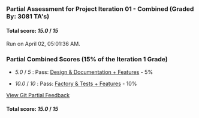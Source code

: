### Partial Assessment for Project Iteration 01 - Combined (Graded By: 3081 TA's)

#### Total score: _15.0_ / _15_

Run on April 02, 05:01:36 AM.


### Partial Combined Scores (15% of the Iteration 1 Grade)

+  _5.0_ / _5_ : Pass: [Design & Documentation + Features](Proj_01_DesignDoc_Assessment.md) - 5%



+  _10.0_ / _10_ : Pass: [Factory & Tests + Features](Proj_01_FactoryTests_Assessment.md) - 10%




[View Git Partial Feedback](Proj_01_GitPartial_Assessment.md)

#### Total score: _15.0_ / _15_

